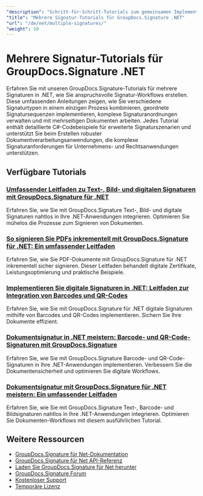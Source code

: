 ```yaml
---
"description": "Schritt-für-Schritt-Tutorials zum gemeinsamen Implementieren mehrerer Signaturtypen und zum Verwalten komplexer Signaturszenarien mit GroupDocs.Signature für .NET."
"title": "Mehrere Signatur-Tutorials für GroupDocs.Signature .NET"
"url": "/de/net/multiple-signatures/"
"weight": 10
---
```


# Mehrere Signatur-Tutorials für GroupDocs.Signature .NET

Erfahren Sie mit unseren GroupDocs.Signature-Tutorials für mehrere Signaturen in .NET, wie Sie anspruchsvolle Signatur-Workflows erstellen. Diese umfassenden Anleitungen zeigen, wie Sie verschiedene Signaturtypen in einem einzigen Prozess kombinieren, geordnete Signatursequenzen implementieren, komplexe Signaturanordnungen verwalten und mit mehrseitigen Dokumenten arbeiten. Jedes Tutorial enthält detaillierte C#-Codebeispiele für erweiterte Signaturszenarien und unterstützt Sie beim Erstellen robuster Dokumentverarbeitungsanwendungen, die komplexe Signaturanforderungen für Unternehmens- und Rechtsanwendungen unterstützen.

## Verfügbare Tutorials

### [Umfassender Leitfaden zu Text-, Bild- und digitalen Signaturen mit GroupDocs.Signature für .NET](./guide-text-image-digital-signatures-groupdocs-signature-dotnet/)
Erfahren Sie, wie Sie mit GroupDocs.Signature Text-, Bild- und digitale Signaturen nahtlos in Ihre .NET-Anwendungen integrieren. Optimieren Sie mühelos die Prozesse zum Signieren von Dokumenten.

### [So signieren Sie PDFs inkrementell mit GroupDocs.Signature für .NET: Ein umfassender Leitfaden](./incremental-pdf-signing-groupdocs-net/)
Erfahren Sie, wie Sie PDF-Dokumente mit GroupDocs.Signature für .NET inkrementell sicher signieren. Dieser Leitfaden behandelt digitale Zertifikate, Leistungsoptimierung und praktische Beispiele.

### [Implementieren Sie digitale Signaturen in .NET: Leitfaden zur Integration von Barcodes und QR-Codes](./implement-digital-signatures-net-barcode-qr-code-groupdocs/)
Erfahren Sie, wie Sie mit GroupDocs.Signature für .NET digitale Signaturen mithilfe von Barcodes und QR-Codes implementieren. Sichern Sie Ihre Dokumente effizient.

### [Dokumentsignatur in .NET meistern: Barcode- und QR-Code-Signaturen mit GroupDocs.Signature](./document-signing-net-barcode-qr-code-groupdocs/)
Erfahren Sie, wie Sie mit GroupDocs.Signature Barcode- und QR-Code-Signaturen in Ihre .NET-Anwendungen implementieren. Verbessern Sie die Dokumentensicherheit und optimieren Sie digitale Workflows.

### [Dokumentsignatur mit GroupDocs.Signature für .NET meistern: Ein umfassender Leitfaden](./mastering-document-signing-groupdocs-dotnet/)
Erfahren Sie, wie Sie mit GroupDocs.Signature Text-, Barcode- und Bildsignaturen nahtlos in Ihre .NET-Anwendungen integrieren. Optimieren Sie Dokumenten-Workflows mit diesem ausführlichen Tutorial.

## Weitere Ressourcen

- [GroupDocs.Signature für Net-Dokumentation](https://docs.groupdocs.com/signature/net/)
- [GroupDocs.Signature für Net API-Referenz](https://reference.groupdocs.com/signature/net/)
- [Laden Sie GroupDocs.Signature für Net herunter](https://releases.groupdocs.com/signature/net/)
- [GroupDocs.Signature Forum](https://forum.groupdocs.com/c/signature)
- [Kostenloser Support](https://forum.groupdocs.com/)
- [Temporäre Lizenz](https://purchase.groupdocs.com/temporary-license/)